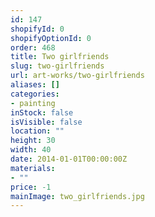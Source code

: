 ```yaml
---
id: 147
shopifyId: 0
shopifyOptionId: 0
order: 468
title: Two girlfriends
slug: two-girlfriends
url: art-works/two-girlfriends
aliases: []
categories:
- painting
inStock: false
isVisible: false
location: ""
height: 30
width: 40
date: 2014-01-01T00:00:00Z
materials:
- ""
price: -1
mainImage: two_girlfriends.jpg
---
```

